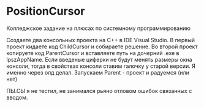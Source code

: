 # PositionCursor
Колледжское задание на плюсах по системному программированию 


Создаете два консольных проекта на C++ в IDE Visual Studio.
В первый проект кидаете код ChildCursor и собираете решение.
Во второй проект копируете код ParentCursor и вставляете путь на дочерний .exe в lpszAppName.
Если введеные циферки не будут менять размеры окна консоли, тогда в свойствах консоли ставим галочку у старой версии. Я именно через олд делал.
Запускаем Parent - проект и радуемся (или нет)

ПЫ.СЫ 
я не тестил, не занимался рьяно отловом ошибок связанных с вводом.

